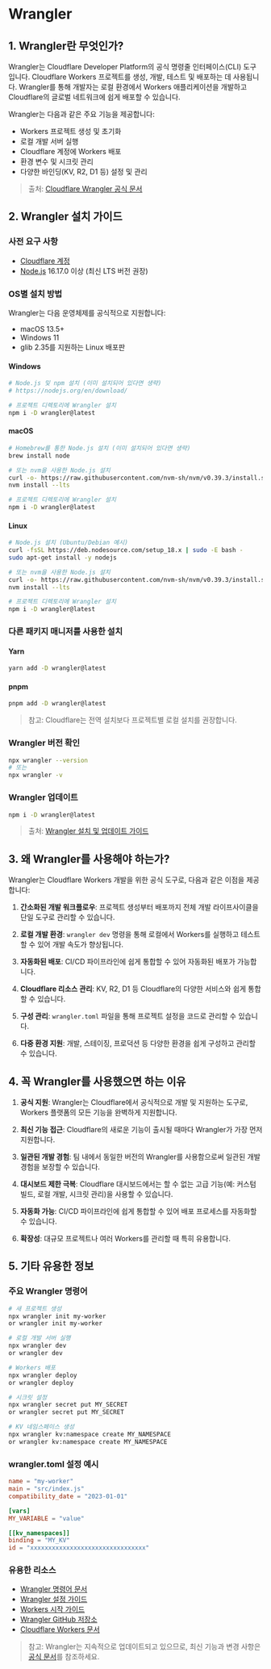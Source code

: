 # Wrangler

## 1. Wrangler란 무엇인가?

Wrangler는 Cloudflare Developer Platform의 공식 명령줄 인터페이스(CLI) 도구입니다. Cloudflare Workers 프로젝트를 생성, 개발, 테스트 및 배포하는 데 사용됩니다. Wrangler를 통해 개발자는 로컬 환경에서 Workers 애플리케이션을 개발하고 Cloudflare의 글로벌 네트워크에 쉽게 배포할 수 있습니다.

Wrangler는 다음과 같은 주요 기능을 제공합니다:
- Workers 프로젝트 생성 및 초기화
- 로컬 개발 서버 실행
- Cloudflare 계정에 Workers 배포
- 환경 변수 및 시크릿 관리
- 다양한 바인딩(KV, R2, D1 등) 설정 및 관리

> 출처: [Cloudflare Wrangler 공식 문서](https://developers.cloudflare.com/workers/wrangler/)

## 2. Wrangler 설치 가이드

### 사전 요구 사항

- [Cloudflare 계정](https://dash.cloudflare.com/sign-up/workers-and-pages)
- [Node.js](https://nodejs.org/) 16.17.0 이상 (최신 LTS 버전 권장)

### OS별 설치 방법

Wrangler는 다음 운영체제를 공식적으로 지원합니다:
- macOS 13.5+
- Windows 11
- glib 2.35를 지원하는 Linux 배포판

#### Windows

```bash
# Node.js 및 npm 설치 (이미 설치되어 있다면 생략)
# https://nodejs.org/en/download/

# 프로젝트 디렉토리에 Wrangler 설치
npm i -D wrangler@latest
```

#### macOS

```bash
# Homebrew를 통한 Node.js 설치 (이미 설치되어 있다면 생략)
brew install node

# 또는 nvm을 사용한 Node.js 설치
curl -o- https://raw.githubusercontent.com/nvm-sh/nvm/v0.39.3/install.sh | bash
nvm install --lts

# 프로젝트 디렉토리에 Wrangler 설치
npm i -D wrangler@latest
```

#### Linux

```bash
# Node.js 설치 (Ubuntu/Debian 예시)
curl -fsSL https://deb.nodesource.com/setup_18.x | sudo -E bash -
sudo apt-get install -y nodejs

# 또는 nvm을 사용한 Node.js 설치
curl -o- https://raw.githubusercontent.com/nvm-sh/nvm/v0.39.3/install.sh | bash
nvm install --lts

# 프로젝트 디렉토리에 Wrangler 설치
npm i -D wrangler@latest
```

### 다른 패키지 매니저를 사용한 설치

#### Yarn

```bash
yarn add -D wrangler@latest
```

#### pnpm

```bash
pnpm add -D wrangler@latest
```

> 참고: Cloudflare는 전역 설치보다 프로젝트별 로컬 설치를 권장합니다.

### Wrangler 버전 확인

```bash
npx wrangler --version
# 또는
npx wrangler -v
```

### Wrangler 업데이트

```bash
npm i -D wrangler@latest
```

> 출처: [Wrangler 설치 및 업데이트 가이드](https://developers.cloudflare.com/workers/wrangler/install-and-update/)

## 3. 왜 Wrangler를 사용해야 하는가?

Wrangler는 Cloudflare Workers 개발을 위한 공식 도구로, 다음과 같은 이점을 제공합니다:

1. **간소화된 개발 워크플로우**: 프로젝트 생성부터 배포까지 전체 개발 라이프사이클을 단일 도구로 관리할 수 있습니다.

2. **로컬 개발 환경**: `wrangler dev` 명령을 통해 로컬에서 Workers를 실행하고 테스트할 수 있어 개발 속도가 향상됩니다.

3. **자동화된 배포**: CI/CD 파이프라인에 쉽게 통합할 수 있어 자동화된 배포가 가능합니다.

4. **Cloudflare 리소스 관리**: KV, R2, D1 등 Cloudflare의 다양한 서비스와 쉽게 통합할 수 있습니다.

5. **구성 관리**: `wrangler.toml` 파일을 통해 프로젝트 설정을 코드로 관리할 수 있습니다.

6. **다중 환경 지원**: 개발, 스테이징, 프로덕션 등 다양한 환경을 쉽게 구성하고 관리할 수 있습니다.

## 4. 꼭 Wrangler를 사용했으면 하는 이유

1. **공식 지원**: Wrangler는 Cloudflare에서 공식적으로 개발 및 지원하는 도구로, Workers 플랫폼의 모든 기능을 완벽하게 지원합니다.

2. **최신 기능 접근**: Cloudflare의 새로운 기능이 출시될 때마다 Wrangler가 가장 먼저 지원합니다.

3. **일관된 개발 경험**: 팀 내에서 동일한 버전의 Wrangler를 사용함으로써 일관된 개발 경험을 보장할 수 있습니다.

4. **대시보드 제한 극복**: Cloudflare 대시보드에서는 할 수 없는 고급 기능(예: 커스텀 빌드, 로컬 개발, 시크릿 관리)을 사용할 수 있습니다.

5. **자동화 가능**: CI/CD 파이프라인에 쉽게 통합할 수 있어 배포 프로세스를 자동화할 수 있습니다.

6. **확장성**: 대규모 프로젝트나 여러 Workers를 관리할 때 특히 유용합니다.

## 5. 기타 유용한 정보

### 주요 Wrangler 명령어

```bash
# 새 프로젝트 생성
npx wrangler init my-worker
or wrangler init my-worker

# 로컬 개발 서버 실행
npx wrangler dev
or wrangler dev

# Workers 배포
npx wrangler deploy
or wrangler deploy

# 시크릿 설정
npx wrangler secret put MY_SECRET
or wrangler secret put MY_SECRET

# KV 네임스페이스 생성
npx wrangler kv:namespace create MY_NAMESPACE
or wrangler kv:namespace create MY_NAMESPACE
```

### wrangler.toml 설정 예시

```toml
name = "my-worker"
main = "src/index.js"
compatibility_date = "2023-01-01"

[vars]
MY_VARIABLE = "value"

[[kv_namespaces]]
binding = "MY_KV"
id = "xxxxxxxxxxxxxxxxxxxxxxxxxxxxxxxx"
```

### 유용한 리소스

- [Wrangler 명령어 문서](https://developers.cloudflare.com/workers/wrangler/commands/)
- [Wrangler 설정 가이드](https://developers.cloudflare.com/workers/wrangler/configuration/)
- [Workers 시작 가이드](https://developers.cloudflare.com/workers/get-started/guide/)
- [Wrangler GitHub 저장소](https://github.com/cloudflare/workers-sdk)
- [Cloudflare Workers 문서](https://developers.cloudflare.com/workers/)

> 참고: Wrangler는 지속적으로 업데이트되고 있으므로, 최신 기능과 변경 사항은 [공식 문서](https://developers.cloudflare.com/workers/wrangler/)를 참조하세요.
